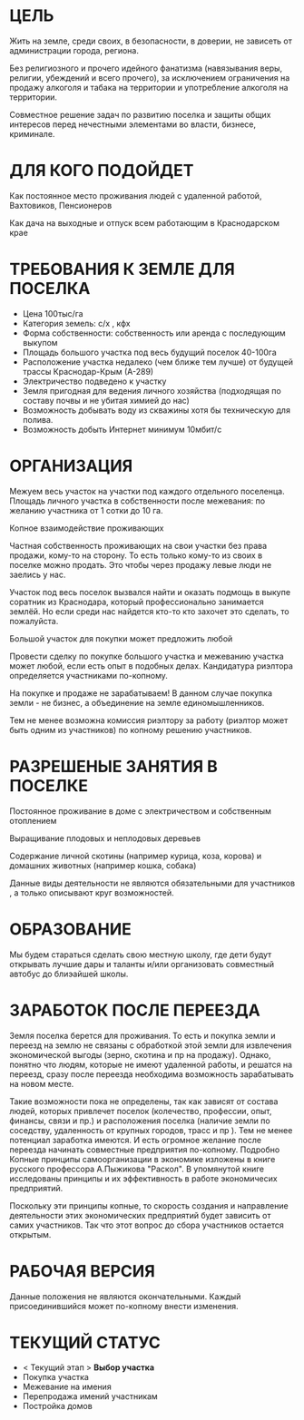 # ЦЕЛЬ

Жить на земле, среди своих, в безопасности, в доверии, не зависеть от администрации города, региона.

Без религиозного и прочего идейного фанатизма (навязывания веры, религии, убеждений и всего прочего), за исключением ограничения на продажу алкоголя и табака на территории и употребление алкоголя на территории.

Совместное решение задач по развитию поселка и защиты общих интересов перед нечестными элементами во власти, бизнесе, криминале.

# ДЛЯ КОГО ПОДОЙДЕТ

Как постоянное место проживания людей с удаленной работой, Вахтовиков, Пенсионеров

Как дача на выходные и отпуск всем работающим в Краснодарском крае

# ТРЕБОВАНИЯ К ЗЕМЛЕ ДЛЯ ПОСЕЛКА

- Цена 100тыс/га
- Категория земель: с/x , кфх
- Форма собственности: собственность или аренда с последующим выкупом 
- Площадь большого участка под весь будущий поселок 40-100га
- Расположение участка недалеко (чем ближе тем лучше) от будущей трассы Краснодар-Крым (А-289)
- Электричество подведено к участку
- Земля пригодная для ведения личного хозяйства (подходящая по составу почвы и не убитая химией до нас)
- Возможность добывать воду из скважины хотя бы техническую для полива.
- Возможность добыть Интернет минимум 10мбит/с

# ОРГАНИЗАЦИЯ

Межуем весь участок на участки под каждого отдельного поселенца. Площадь личного участка в собственности после межевания: по желанию участника от 1 сотки до 10 га.

Копное взаимодействие проживающих

Частная собственность проживающих на свои участки без права продажи, кому-то на сторону. То есть только кому-то из своих в поселке можно продать. Это чтобы через продажу левые люди не заелись у нас.

Участок под весь поселок вызвался найти и оказать подмощь в выкупе соратник из Краснодара, который профессионально занимается землёй. Но если среди нас найдется кто-то кто захочет это сделать, то пожалуйста.

Большой участок для покупки может предложить любой

Провести сделку по покупке большого участка и межеванию участка может любой, если есть опыт в подобных делах. Кандидатура риэлтора определяется участниками по-копному.

На покупке и продаже не зарабатываем! В данном случае покупка земли - не бизнес, а объединение на земле единомышленников.

Тем не менее возможна комиссия риэлтору за работу (риэлтор может быть одним из участников) по копному решению участников.

# РАЗРЕШЕНЫЕ ЗАНЯТИЯ В ПОСЕЛКЕ

Постоянное проживание в доме с электричеством и собственным отоплением

Выращивание плодовых и неплодовых деревьев

Содержание личной скотины (например курица, коза, корова) и домашних животных (например кошка, собака)

Данные виды деятельности не являются обязательными для участников , а только описывают круг возможностей.

#  ОБРАЗОВАНИЕ 

Мы будем стараться сделать свою местную школу, где дети будут открывать лучшие дары и таланты и/или организовать совместный автобус до блиэайшей школы.

# ЗАРАБОТОК ПОСЛЕ ПЕРЕЕЗДА

Земля поселка берется для проживания. То есть и покупка земли и переезд на землю не связаны с обработкой этой земли для извлечения экономической выгоды (зерно, скотина и пр на продажу). Однако, понятно что людям, которые не имеют удаленной работы, и решатся на переезд, сразу после переезда необходима возможность зарабатывать на новом месте.

Такие возможности пока не определены, так как зависят от состава людей, которых привлечет поселок (колечество, профессии, опыт, финансы, связи и пр.) и расположения поселка (наличие земли по соседству, удаленность от крупных городов, трасс и пр ). Тем не менее потенциал заработка имеются. И есть огромное желание после переезда начинать совместные предприятия по-копному. Подробно Копные принципы самоорганизации в экономике изложены в книге русского профессора А.Пыжикова "Раскол". В упомянутой книге исследованы принципы и их эффективность в работе экономичесих предприятий.

Поскольку эти принципы копные, то скорость создания и направление деятельности этих экономических предприятий будет зависить от самих участников. Так что этот вопрос до сбора участников остается открытым.

# РАБОЧАЯ ВЕРСИЯ

Данные положения не являются окончательными. Каждый присоединившийся может по-копному внести изменения.

# ТЕКУЩИЙ СТАТУС
* < Текущий этап > **Выбор участка**
* Покупка участка
* Межевание на имения
* Перепродажа имений участникам
* Постройка домов


 